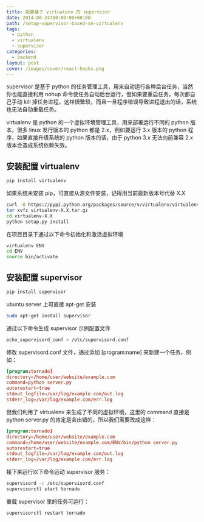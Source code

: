 ```yaml
---
title: 配置基于 virtualenv 的 supervisor
date: 2014-08-24T00:00:00+08:00
path: /setup-supervisor-based-on-virtualenv
tags:
  - python
  - virtualenv
  - supervisor
categories:
  - backend
layout: post
cover: /images/cover/react-hooks.png
---
```


supervisor 是基于 python 的任务管理工具，用来自动运行各种后台任务，当然你也能直接利用 nohup 命令使任务自动后台运行，但如果要重启任务，每次都自己手动 kill 掉任务进程，这样很繁琐，而且一旦程序错误导致进程退出的话，系统也无法自动重载任务。<!--more-->

virtualenv 是 python 的一个虚拟环境管理工具，用来部署运行不同的 python 版本，很多 linux 发行版本的 python 都是 2.x，例如要运行 3.x 版本的 python 程序，如果直接升级系统的 python 版本的话，由于 python 3.x 无法向前兼容 2.x 版本会造成系统依赖失效。

## 安装配置 virtualenv

```bash 
pip install virtualenv
```

如果系统未安装 pip，可直接从源文件安装，记得用当前最新版本号代替 X.X

```bash
curl -O https://pypi.python.org/packages/source/v/virtualenv/virtualenv-X.X.tar.gz
tar xvfz virtualenv-X.X.tar.gz
cd virtualenv-X.X
python setup.py install
```

在项目目录下通过以下命令初始化和激活虚拟环境

```bash
virtualenv ENV
cd ENV
source bin/activate
```

## 安装配置 supervisor

```bash
pip install supervisor
```

ubuntu server 上可直接 apt-get 安装

```bash
sudo apt-get install supervisor
```

通过以下命令生成 supervisor 示例配置文件

```bash
echo_supervisord_conf > /etc/supervisord.conf
```

修改 supervisord.conf 文件，通过添加 [program:name] 来新建一个任务，例如：

```conf
[program:tornado]
directory=/home/user/website/example.com
command=python server.py
autorestart=true
stdout_logfile=/var/log/example.com/out.log
stderr_log=/var/log/example.com/err.log
```

但我们利用了 virtualenv 来生成了不同的虚拟环境，这里的 command 直接是 python server.py 的肯定是会出错的，所以我们需要改成这样：

```conf
[program:tornado]
directory=/home/user/website/example.com
command=/home/user/website/example.com/ENV/bin/python server.py
autorestart=true
stdout_logfile=/var/log/example.com/out.log
stderr_log=/var/log/example.com/err.log
```

接下来运行以下命令运动 supervisor 服务：

```bash
supervisord -c /etc/supervisord.conf
supervisorctl start tornado
```

重载 supervisor 里的任务可运行：

```bash
supervisorctl restart tornado
```
